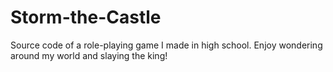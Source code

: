 # Storm-the-Castle
Source code of a role-playing game I made in high school. Enjoy wondering around my world and slaying the king!
